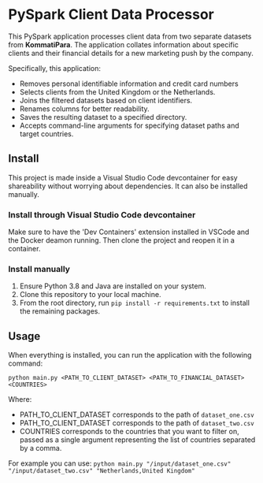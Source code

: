 # PySpark Client Data Processor
This PySpark application processes client data from two separate datasets from **KommatiPara**. The application collates information about specific clients and their financial details for a new marketing push by the company. 

Specifically, this application:

- Removes personal identifiable information and credit card numbers
- Selects clients from the United Kingdom or the Netherlands.
- Joins the filtered datasets based on client identifiers.
- Renames columns for better readability.
- Saves the resulting dataset to a specified directory.
- Accepts command-line arguments for specifying dataset paths and target countries.

## Install
This project is made inside a Visual Studio Code devcontainer for easy shareability without worrying about dependencies. It can also be installed manually.

### Install through Visual Studio Code devcontainer
Make sure to have the 'Dev Containers' extension installed in VSCode and the Docker deamon running. Then clone the project and reopen it in a container.

### Install manually
1. Ensure Python 3.8 and Java are installed on your system.
2. Clone this repository to your local machine.
3. From the root directory, run `pip install -r requirements.txt` to install the remaining packages.

## Usage
When everything is installed, you can run the application with the following command:

 `python main.py <PATH_TO_CLIENT_DATASET> <PATH_TO_FINANCIAL_DATASET> <COUNTRIES>`

 Where:
 - PATH_TO_CLIENT_DATASET corresponds to the path of `dataset_one.csv`
 - PATH_TO_CLIENT_DATASET corresponds to the path of `dataset_two.csv`
 - COUNTRIES corresponds to the countries that you want to filter on, passed as a single argument representing the list of countries separated by a comma.

For example you can use:
`python main.py "/input/dataset_one.csv" "/input/dataset_two.csv" "Netherlands,United Kingdom"`
